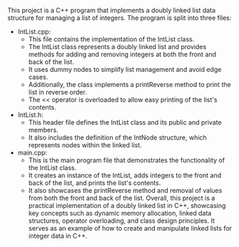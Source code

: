 This project is a C++ program that implements a doubly linked list data structure for managing a list of integers. The program is split into three files:
-  IntList.cpp:
    * This file contains the implementation of the IntList class.
    * The IntList class represents a doubly linked list and provides methods for adding and removing integers at both the front and back of the list.
    * It uses dummy nodes to simplify list management and avoid edge cases.
    * Additionally, the class implements a printReverse method to print the list in reverse order.
    * The << operator is overloaded to allow easy printing of the list's contents.
-  IntList.h:
    * This header file defines the IntList class and its public and private members.
    * It also includes the definition of the IntNode structure, which represents nodes within the linked list.
-  main.cpp:
    * This is the main program file that demonstrates the functionality of the IntList class.
    * It creates an instance of the IntList, adds integers to the front and back of the list, and prints the list's contents.
    * It also showcases the printReverse method and removal of values from both the front and back of the list.
Overall, this project is a practical implementation of a doubly linked list in C++, showcasing key concepts such as dynamic memory allocation, linked data structures, operator overloading, and class design principles. It serves as an example of how to create and manipulate linked lists for integer data in C++.
